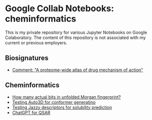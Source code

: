 # Google Collab Notebooks: cheminformatics

This is my private repository for various Jupyter Notebooks on Google Colaboratory.
The content of this repository is not associated with my current or previous employers.

## Biosignatures
- [Comment: "A proteome-wide atlas of drug mechanism of action"](https://github.com/chupvl/gcolab/blob/main/2023_01_03_proteome_drugs.ipynb)


## Cheminformatics
- [How many actual bits in unfolded Morgan fingerprint?](https://github.com/chupvl/gcolab/blob/main/2023_04_25_rdkit_fingerprints_nonfolded.ipynb)
- [Testing Auto3D for conformer generatino](https://github.com/chupvl/gcolab/blob/main/2023_02_21_Auto3D_test.ipynb)
- [Testing Jazzy descriptors for solubility prediction](https://github.com/chupvl/gcolab/blob/main/2023_03_13_Testing_Jazzy_for_solubility_prediction.ipynb)
- [ChatGPT for QSAR](https://github.com/chupvl/gcolab/blob/main/2023_04_14_chatgpt_for_xgb_qsar.ipynb)
